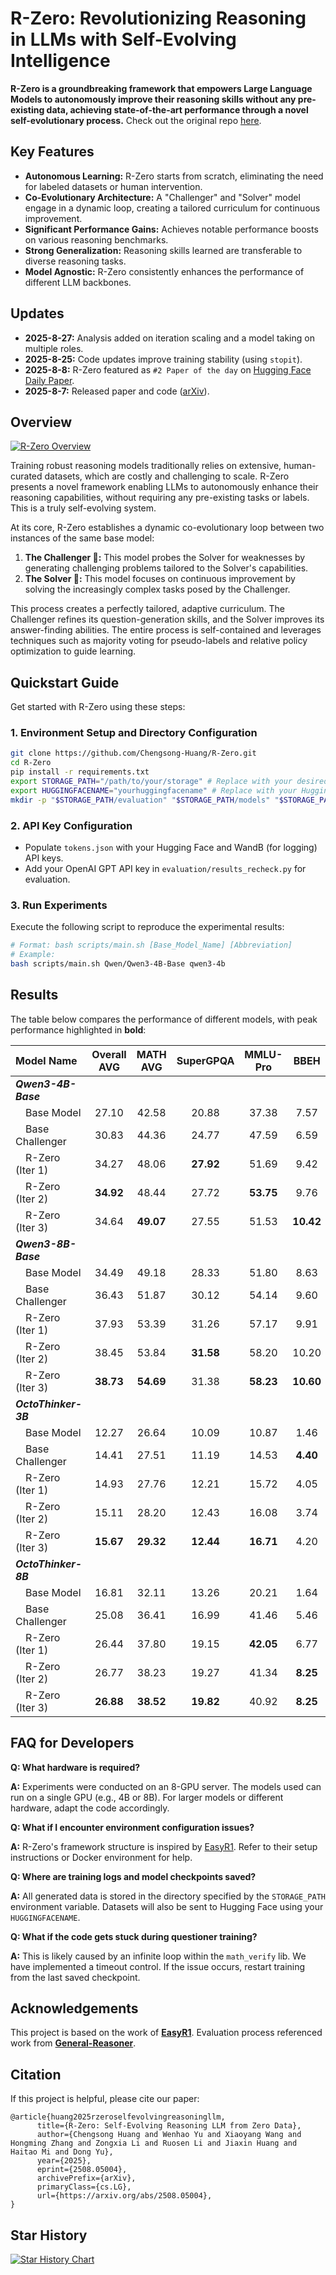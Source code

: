 # R-Zero: Revolutionizing Reasoning in LLMs with Self-Evolving Intelligence

**R-Zero is a groundbreaking framework that empowers Large Language Models to autonomously improve their reasoning skills without any pre-existing data, achieving state-of-the-art performance through a novel self-evolutionary process.** Check out the original repo [here](https://github.com/Chengsong-Huang/R-Zero).

## Key Features

*   **Autonomous Learning:** R-Zero starts from scratch, eliminating the need for labeled datasets or human intervention.
*   **Co-Evolutionary Architecture:** A "Challenger" and "Solver" model engage in a dynamic loop, creating a tailored curriculum for continuous improvement.
*   **Significant Performance Gains:** Achieves notable performance boosts on various reasoning benchmarks.
*   **Strong Generalization:** Reasoning skills learned are transferable to diverse reasoning tasks.
*   **Model Agnostic:** R-Zero consistently enhances the performance of different LLM backbones.

## Updates

*   **2025-8-27:** Analysis added on iteration scaling and a model taking on multiple roles.
*   **2025-8-25:** Code updates improve training stability (using `stopit`).
*   **2025-8-8:** R-Zero featured as `#2 Paper of the day` on [Hugging Face Daily Paper](https://huggingface.co/papers/2508.05004).
*   **2025-8-7:** Released paper and code ([arXiv](https://arxiv.org/abs/2508.05004)).

## Overview

[![R-Zero Overview](./figs/abstract.png)](https://arxiv.org/abs/2508.05004)

Training robust reasoning models traditionally relies on extensive, human-curated datasets, which are costly and challenging to scale. R-Zero presents a novel framework enabling LLMs to autonomously enhance their reasoning capabilities, without requiring any pre-existing tasks or labels. This is a truly self-evolving system.

At its core, R-Zero establishes a dynamic co-evolutionary loop between two instances of the same base model:

1.  **The Challenger 🎯:** This model probes the Solver for weaknesses by generating challenging problems tailored to the Solver's capabilities.
2.  **The Solver 🧠:** This model focuses on continuous improvement by solving the increasingly complex tasks posed by the Challenger.

This process creates a perfectly tailored, adaptive curriculum. The Challenger refines its question-generation skills, and the Solver improves its answer-finding abilities. The entire process is self-contained and leverages techniques such as majority voting for pseudo-labels and relative policy optimization to guide learning.

## Quickstart Guide

Get started with R-Zero using these steps:

### 1.  Environment Setup and Directory Configuration

```bash
git clone https://github.com/Chengsong-Huang/R-Zero.git
cd R-Zero
pip install -r requirements.txt
export STORAGE_PATH="/path/to/your/storage" # Replace with your desired storage path
export HUGGINGFACENAME="yourhuggingfacename" # Replace with your Hugging Face username
mkdir -p "$STORAGE_PATH/evaluation" "$STORAGE_PATH/models" "$STORAGE_PATH/generated_question" "$STORAGE_PATH/temp_results"
```

### 2. API Key Configuration

*   Populate `tokens.json` with your Hugging Face and WandB (for logging) API keys.
*   Add your OpenAI GPT API key in `evaluation/results_recheck.py` for evaluation.

### 3. Run Experiments

Execute the following script to reproduce the experimental results:

```bash
# Format: bash scripts/main.sh [Base_Model_Name] [Abbreviation]
# Example:
bash scripts/main.sh Qwen/Qwen3-4B-Base qwen3-4b
```

## Results

The table below compares the performance of different models, with peak performance highlighted in **bold**:

| Model Name        | Overall AVG | MATH AVG | SuperGPQA | MMLU-Pro | BBEH   |
| :---------------- | :----------: | :------: | :-------: | :------: | :----: |
| ***Qwen3-4B-Base*** |             |          |           |          |        |
| &emsp;Base Model  |     27.10    |   42.58  |    20.88  |   37.38  |  7.57  |
| &emsp;Base Challenger  |     30.83    |   44.36  |    24.77  |   47.59  |  6.59  |
| &emsp;R-Zero (Iter 1)  |     34.27    |   48.06  |  **27.92**  |   51.69  |  9.42  |
| &emsp;R-Zero (Iter 2)  |  **34.92**   |   48.44  |    27.72  |  **53.75** |  9.76  |
| &emsp;R-Zero (Iter 3)  |     34.64    |  **49.07** |    27.55  |   51.53  | **10.42** |
| ***Qwen3-8B-Base*** |             |          |           |          |        |
| &emsp;Base Model  |     34.49    |   49.18  |    28.33  |   51.80  |  8.63  |
| &emsp;Base Challenger  |     36.43    |   51.87  |    30.12  |   54.14  |  9.60  |
| &emsp;R-Zero (Iter 1)  |     37.93    |   53.39  |    31.26  |   57.17  |  9.91  |
| &emsp;R-Zero (Iter 2)  |     38.45    |   53.84  |  **31.58** |   58.20  | 10.20  |
| &emsp;R-Zero (Iter 3)  |  **38.73**   |  **54.69** |    31.38  |  **58.23** | **10.60** |
| ***OctoThinker-3B*** |             |          |           |          |        |
| &emsp;Base Model  |     12.27    |   26.64  |    10.09  |   10.87  |  1.46  |
| &emsp;Base Challenger  |     14.41    |   27.51  |    11.19  |   14.53  |  **4.40**  |
| &emsp;R-Zero (Iter 1)  |     14.93    |   27.76  |    12.21  |   15.72  |  4.05  |
| &emsp;R-Zero (Iter 2)  |     15.11    |   28.20  |    12.43  |   16.08  |  3.74  |
| &emsp;R-Zero (Iter 3)  |  **15.67**   |  **29.32** |  **12.44** |  **16.71** |  4.20  |
| ***OctoThinker-8B*** |             |          |           |          |        |
| &emsp;Base Model  |     16.81    |   32.11  |    13.26  |   20.21  |  1.64  |
| &emsp;Base Challenger  |     25.08    |   36.41  |    16.99  |   41.46  |  5.46  |
| &emsp;R-Zero (Iter 1)  |     26.44    |   37.80  |    19.15  |  **42.05** |  6.77  |
| &emsp;R-Zero (Iter 2)  |     26.77    |   38.23  |    19.27  |   41.34  |  **8.25**  |
| &emsp;R-Zero (Iter 3)  |  **26.88**   |  **38.52** |  **19.82** |   40.92  |  **8.25**  |

## FAQ for Developers

**Q: What hardware is required?**

**A:** Experiments were conducted on an 8-GPU server. The models used can run on a single GPU (e.g., 4B or 8B). For larger models or different hardware, adapt the code accordingly.

**Q:  What if I encounter environment configuration issues?**

**A:** R-Zero's framework structure is inspired by [EasyR1](https://github.com/hiyouga/EasyR1/tree/main). Refer to their setup instructions or Docker environment for help.

**Q: Where are training logs and model checkpoints saved?**

**A:** All generated data is stored in the directory specified by the `STORAGE_PATH` environment variable. Datasets will also be sent to Hugging Face using your `HUGGINGFACENAME`.

**Q: What if the code gets stuck during questioner training?**

**A:** This is likely caused by an infinite loop within the `math_verify` lib.  We have implemented a timeout control. If the issue occurs, restart training from the last saved checkpoint.

## Acknowledgements

This project is based on the work of [**EasyR1**](https://github.com/hiyouga/EasyR1/tree/main). Evaluation process referenced work from [**General-Reasoner**](https://github.com/TIGER-AI-Lab/General-Reasoner).

## Citation

If this project is helpful, please cite our paper:

```
@article{huang2025rzeroselfevolvingreasoningllm,
      title={R-Zero: Self-Evolving Reasoning LLM from Zero Data},
      author={Chengsong Huang and Wenhao Yu and Xiaoyang Wang and Hongming Zhang and Zongxia Li and Ruosen Li and Jiaxin Huang and Haitao Mi and Dong Yu},
      year={2025},
      eprint={2508.05004},
      archivePrefix={arXiv},
      primaryClass={cs.LG},
      url={https://arxiv.org/abs/2508.05004},
}
```

## Star History

[![Star History Chart](https://api.star-history.com/svg?repos=Chengsong-Huang/R-Zero&type=Date)](https://star-history.com/#Chengsong-Huang/R-Zero&Date)